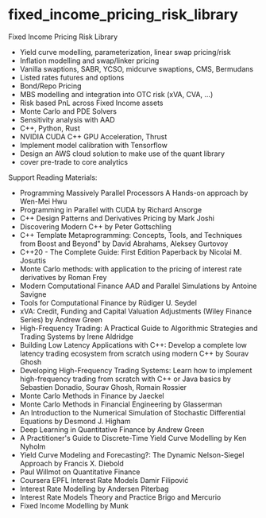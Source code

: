 # fixed_income_pricing_risk_library
Fixed Income Pricing Risk Library 

*  Yield curve modelling, parameterization, linear swap pricing/risk
*  Inflation modelling and swap/linker pricing
*  Vanilla swaptions, SABR, YCSO, midcurve swaptions, CMS, Bermudans
*  Listed rates futures and options
*  Bond/Repo Pricing
*  MBS modelling and integration into OTC risk (xVA, CVA, ...)
*  Risk based PnL across Fixed Income assets
*  Monte Carlo and PDE Solvers 
*  Sensitivity analysis with AAD
*  C++, Python, Rust
*  NVIDIA CUDA C++ GPU Acceleration, Thrust
*  Implement model calibration with Tensorflow
*  Design an AWS cloud solution to make use of the quant library 
*  cover pre-trade to core analytics

Support Reading Materials:
*  Programming Massively Parallel Processors A Hands-on approach by Wen-Mei Hwu
*  Programming in Parallel with CUDA by Richard Ansorge
*  C++ Design Patterns and Derivatives Pricing by Mark Joshi
*  Discovering Modern C++ by Peter Gottschling
*  C++ Template Metaprogramming: Concepts, Tools, and Techniques from Boost and Beyond" by David Abrahams, Aleksey Gurtovoy
*  C++20 - The Complete Guide: First Edition Paperback by Nicolai M. Josuttis 
*  Monte Carlo methods: with application to the pricing of interest rate derivatives by Roman Frey
*  Modern Computational Finance AAD and Parallel Simulations by Antoine Savigne
*  Tools for Computational Finance by Rüdiger U. Seydel
*  xVA: Credit, Funding and Capital Valuation Adjustments (Wiley Finance Series) by Andrew Green
*  High-Frequency Trading: A Practical Guide to Algorithmic Strategies and Trading Systems by Irene Aldridge
*  Building Low Latency Applications with C++: Develop a complete low latency trading ecosystem from scratch using modern C++ by Sourav Ghosh
*  Developing High-Frequency Trading Systems: Learn how to implement high-frequency trading from scratch with C++ or Java basics by Sebastien Donadio, Sourav Ghosh, Romain Rossier
*  Monte Carlo Methods in Finance by Jaeckel
*  Monte Carlo Methods in Financial Engineering by Glasserman
*  An Introduction to the Numerical Simulation of Stochastic Differential Equations by Desmond J. Higham
*  Deep Learning in Quantitative Finance by Andrew Green
*  A Practitioner's Guide to Discrete-Time Yield Curve Modelling by Ken Nyholm
*  Yield Curve Modeling and Forecasting?: The Dynamic Nelson-Siegel Approach by Francis X. Diebold 
*  Paul Willmot on Quantitative Finance
*  Coursera EPFL Interest Rate Models Damir Filipović
*  Interest Rate Modelling by Andersen Piterbag
*  Interest Rate Models Theory and Practice Brigo and Mercurio 
*  Fixed Income Modelling by Munk
